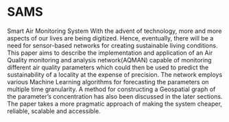 # SAMS
Smart Air Monitoring System
With the advent of technology, more and more
aspects of our lives are being digitized. Hence, eventually, there
will be a need for sensor-based networks for creating sustainable
living conditions. This paper aims to describe the implementation
and application of an Air Quality monitoring and analysis
network(AQMAN) capable of monitoring different air quality
parameters which could then be used to predict the sustainability
of a locality at the expense of precision. The network employs
various Machine Learning algorithms for forecasting the parameters on multiple time granularity. A method for constructing a
Geospatial graph of the parameter’s concentration has also been
discussed in the later sections. The paper takes a more pragmatic
approach of making the system cheaper, reliable, scalable and
accessible.

